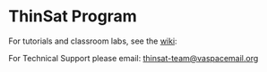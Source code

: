 # ThinSat Program

For tutorials and classroom labs, see the [wiki](https://github.com/VCSFA-MARS/ThinSat-Program/wiki):

For Technical Support please email: thinsat-team@vaspacemail.org

